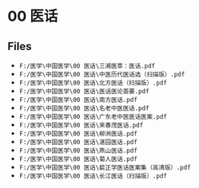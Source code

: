 # 00 医话

## Files

- `F:/医学\中国医学\00 医话\三湘医萃：医话.pdf`
- `F:/医学\中国医学\00 医话\中医历代医话选（扫描版）.pdf`
- `F:/医学\中国医学\00 医话\北方医话（扫描版）.pdf`
- `F:/医学\中国医学\00 医话\医话医论荟要.pdf`
- `F:/医学\中国医学\00 医话\南方医话.pdf`
- `F:/医学\中国医学\00 医话\名老中医医话.pdf`
- `F:/医学\中国医学\00 医话\广东老中医医话医案.pdf`
- `F:/医学\中国医学\00 医话\来春茂医话.pdf`
- `F:/医学\中国医学\00 医话\柳洲医话.pdf`
- `F:/医学\中国医学\00 医话\湛园医话.pdf`
- `F:/医学\中国医学\00 医话\燕山医话.pdf`
- `F:/医学\中国医学\00 医话\菊人医话.pdf`
- `F:/医学\中国医学\00 医话\裴正学医话医案集（高清版）.pdf`
- `F:/医学\中国医学\00 医话\长江医话（扫描版）.pdf`
